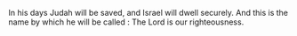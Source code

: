 In his days Judah will be saved, and Israel will dwell securely. And this is the name by which he will be called : The Lord is our righteousness.
